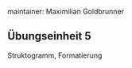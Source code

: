 maintainer: Maximilian Goldbrunner

Übungseinheit 5
---------------------------------------

Struktogramm, Formatierung
